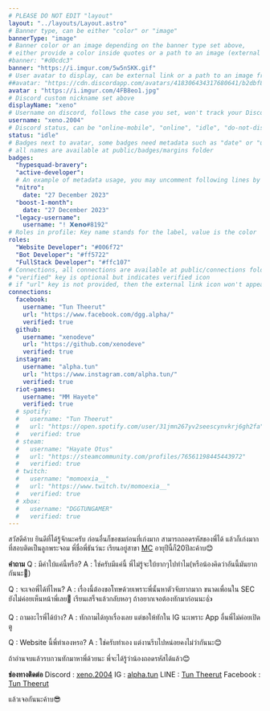 ```yaml
---
# PLEASE DO NOT EDIT "layout"
layout: "../layouts/Layout.astro"
# Banner type, can be either "color" or "image"
bannerType: "image"
# Banner color or an image depending on the banner type set above,
# either provide a color inside quotes or a path to an image (external links are supported)
#banner: "#d0cdc3"
banner: "https://i.imgur.com/5w5nSKK.gif"
# User avatar to display, can be external link or a path to an image from public folder
##avatar: "https://cdn.discordapp.com/avatars/418306434317680641/b2dbf8037d99af65706882bbdf6390df.png"
avatar : "https://i.imgur.com/4FB8eo1.jpg"
# Discord custom nickname set above
displayName: "xeno"
# Username on discord, follows the case you set, won't track your Discord account e.g. "Domin#2874" or "dominnya"
username: "xeno.2004"
# Discord status, can be "online-mobile", "online", "idle", "do-not-disturb", "invisible" or "streaming"
status: "idle"
# Badges next to avatar, some badges need metadata such as "date" or "username"
# all names are available at public/badges/margins folder
badges:
  "hypesquad-bravery":
  "active-developer":
  # An example of metadata usage, you may uncomment following lines by removing "#":
  "nitro":
    date: "27 December 2023"
  "boost-1-month":
    date: "27 December 2023"
  "legacy-username":
    username: "! 𝗫𝗲𝗻𝗼#8192"
# Roles in profile: Key name stands for the label, value is the color
roles:
  "Website Developer": "#006f72"
  "Bot Developer": "#ff5722"
  "FullStack Developer": "#ffc107"
# Connections, all connections are available at public/connections folder
# "verified" key is optional but indicates verified icon
# if "url" key is not provided, then the external link icon won't appear
connections:
  facebook:
    username: "Tun Theerut"
    url: "https://www.facebook.com/dgg.alpha/"
    verified: true
  github:
    username: "xenodeve"
    url: "https://github.com/xenodeve"
    verified: true
  instagram:
    username: "alpha.tun"
    url: "https://www.instagram.com/alpha.tun/"
    verified: true
  riot-games:
    username: "MM Hayete"
    verified: true
  # spotify:
  #   username: "Tun Theerut"
  #   url: "https://open.spotify.com/user/31jmn267yv2seescynvkrj6gh2fa"
  #   verified: true
  # steam:
  #   username: "Hayate Otus"
  #   url: "https://steamcommunity.com/profiles/76561198445443972"
  #   verified: true
  # twitch:
  #   username: "momoexia__"
  #   url: "https://www.twitch.tv/momoexia__"
  #   verified: true
  # xbox:
  #   username: "DGGTUNGAMER"
  #   verified: true
---
```


<!-- Your About Me section -->


สวัสดีค้าบ ยินดีที่ได้รู้จักนะครับ ก่อนอื่นก็ขอชมก่อนที่เก่งมาก สามารถถอดรหัสของพี่ได้ แล้วก็เก่งมากที่สอบติดเป็นลูกพระจอม พี่ชื่อพี่ธันว์นะ เรียนอยู่สาขา [MC](http://ma.kmutnb.ac.th/) อายุปีนี้ก็20ปีละค้าบ😊

**คำถาม**
Q : มีคำใบ้แค่นี้หรือ?
A : ใช่ครับมีแค่นี้ พี่ไม่รู้จะใบ้ยากๆไปทำไม(หรือน้องคิดว่าอันนี้มันยากกันนะ🤔)

Q : จะเจอพี่ได้ที่ไหน?
A : เรื่องนี้ต้องขอโทษด้วยเพราะพี่นั้นหาตัวจับยากมาก ขนาดเพื่อนใน SEC ยังไม่ค่อยเห็นหน้าพี่เลย🤣 เรียนเสร็จแล้วกลับหอๆ ถ้าอยากเจอต้องทักมาก่อนนะ👍

Q : ถามอะไรพี่ได้บ้าง?
A : ทักถามได้ทุกเรื่องเลย แต่ขอให้ทักใน IG นะเพราะ App อื่นพี่ไม่ค่อยเปิดดู

Q : Website นี้พี่ทำเองหรอ?
A : ใช่ครับทำเอง แต่งานรีบไปหน่อยคงไม่ว่ากันนะ😊

ถ้าอ่านจบแล้วรบกวนทักมาหาพี่ด้วยนะ พี่จะได้รู้ว่าน้องถอดรหัสได้แล้ว😊

**ช่องทางติดต่อ**
Discord : [xeno.2004](https://discordapp.com/users/487940627086966796)
IG : [alpha.tun](https://www.instagram.com/alpha.tun/)
LINE : [Tun Theerut](https://sites.google.com/view/xeno-lineqrcode)
Facebook : [Tun Theerut](https://www.facebook.com/dgg.alpha/)

แล้วเจอกันนะค้าบ😎